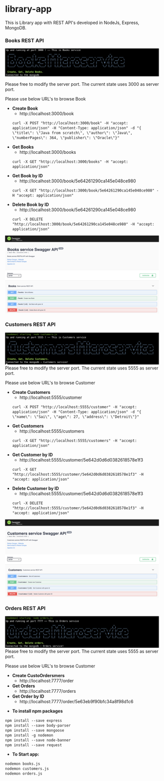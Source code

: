 # library-app
This is Library app with REST API's developed in NodeJs, Express, MongoDB.

### Books REST API
![Alt text](Books-Banner.png "Books")

Please free to modify the server port. The current state uses 3000 as server port.

Please use below URL's to browse Book

* **Create Book**
    - http://localhost:3000/book
    ```
    curl -X POST "http://localhost:3000/book" -H "accept: application/json" -H "Content-Type: application/json" -d "{ \"title\": \"Java from scratch\", \"author\": \"Java\", \"numberPages\": 364, \"publisher\": \"Oracle\"}"
    ```
* **Get Books**
    - http://localhost:3000/books
    ```
    curl -X GET "http://localhost:3000/books" -H "accept: application/json"
    ```
* **Get Book by ID**
    - http://localhost:3000/book/5e64261290ca145e048ce980
    ```
    curl -X GET "http://localhost:3000/book/5e64261290ca145e048ce980" -H "accept: application/json"
    ```
* **Delete Book by ID**
    - http://localhost:3000/book/5e64261290ca145e048ce980
    ```
    curl -X DELETE "http://localhost:3000/book/5e64261290ca145e048ce980" -H "accept: application/json"
    ```
![Alt text](Books-service-Swagger-API.png "Books-service-Swagger-API")

### Customers REST API
![Alt text](Customers-Banner.png "Customers")
Please free to modify the server port. The current state uses 5555 as server port.

Please use below URL's to browse Customer

* **Create Customers**
    - http://localhost:5555/customer
    ```
    curl -X POST "http://localhost:5555/customer" -H "accept: application/json" -H "Content-Type: application/json" -d "{ \"name\": \"Sai\", \"age\": 27, \"address\": \"Detroit\"}"
    ```
* **Get Customers**
    - http://localhost:5555/customers
    ```
    curl -X GET "http://localhost:5555/customers" -H "accept: application/json"
    ```
* **Get Customer by ID**
    - http://localhost:5555/customer/5e642d0d6d0382618578e1f3
    ```
    curl -X GET "http://localhost:5555/customer/5e642d0d6d0382618578e1f3" -H "accept: application/json"
    ```
* **Delete Customer by ID**
    - http://localhost:5555/customer/5e642d0d6d0382618578e1f3
    ```
    curl -X DELETE "http://localhost:5555/customer/5e642d0d6d0382618578e1f3" -H "accept: application/json"
    ```
![Alt text](Customers-service-Swagger-API.png "Customers-service-Swagger-API")

### Orders REST API
![Alt text](Orders-Banner.png "Orders")
Please free to modify the server port. The current state uses 5555 as server port.

Please use below URL's to browse Customer

* **Create CustoOrdersmers**
    - http://localhost:7777/order
* **Get Orders**
    - http://localhost:7777/orders
* **Get Order by ID**
    - http://localhost:7777/order/5e63eb9f90bfc34a8f98d1c6

- **To install npm packages**
```
npm install --save express
npm install --save body-parser
npm install --save mongoose
npm install -g nodemon
npm install --save node-banner
npm install --save request
```
- **To Start app:**
```
nodemon books.js
nodemon customers.js
nodemon orders.js
```